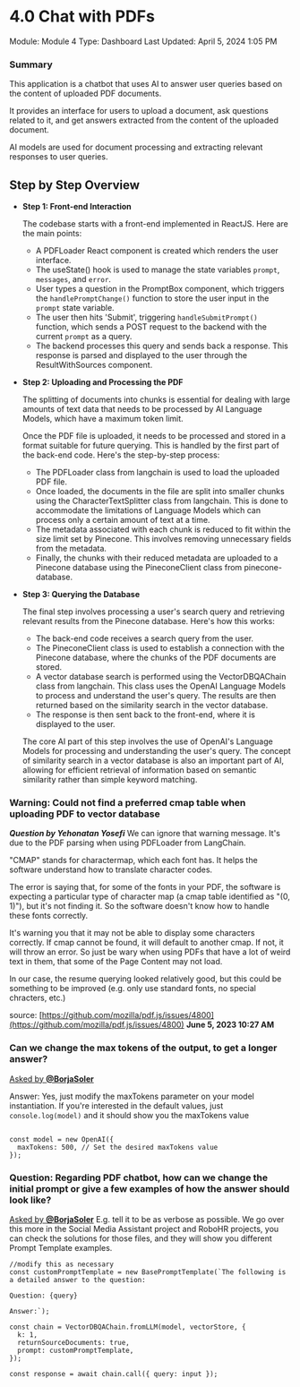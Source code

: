 # 4.0 Chat with PDFs

Module: Module 4
Type: Dashboard
Last Updated: April 5, 2024 1:05 PM

### Summary

This application is a chatbot that uses AI to answer user queries based on the content of uploaded PDF documents. 

It provides an interface for users to upload a document, ask questions related to it, and get answers extracted from the content of the uploaded document. 

AI models are used for document processing and extracting relevant responses to user queries.

## Step by Step Overview

- **Step 1: Front-end Interaction**
    
    The codebase starts with a front-end implemented in ReactJS. Here are the main points:
    
    - A PDFLoader React component is created which renders the user interface.
    - The useState() hook is used to manage the state variables `prompt`, `messages`, and `error`.
    - User types a question in the PromptBox component, which triggers the `handlePromptChange()` function to store the user input in the `prompt` state variable.
    - The user then hits 'Submit', triggering `handleSubmitPrompt()` function, which sends a POST request to the backend with the current `prompt` as a query.
    - The backend processes this query and sends back a response. This response is parsed and displayed to the user through the ResultWithSources component.

- **Step 2: Uploading and Processing the PDF**
    
    The splitting of documents into chunks is essential for dealing with large amounts of text data that needs to be processed by AI Language Models, which have a maximum token limit.
    
    Once the PDF file is uploaded, it needs to be processed and stored in a format suitable for future querying. This is handled by the first part of the back-end code. Here's the step-by-step process:
    
    - The PDFLoader class from langchain is used to load the uploaded PDF file.
    - Once loaded, the documents in the file are split into smaller chunks using the CharacterTextSplitter class from langchain. This is done to accommodate the limitations of Language Models which can process only a certain amount of text at a time.
    - The metadata associated with each chunk is reduced to fit within the size limit set by Pinecone. This involves removing unnecessary fields from the metadata.
    - Finally, the chunks with their reduced metadata are uploaded to a Pinecone database using the PineconeClient class from pinecone-database.

- **Step 3: Querying the Database**
    
    The final step involves processing a user's search query and retrieving relevant results from the Pinecone database. Here's how this works:
    
    - The back-end code receives a search query from the user.
    - The PineconeClient class is used to establish a connection with the Pinecone database, where the chunks of the PDF documents are stored.
    - A vector database search is performed using the VectorDBQAChain class from langchain. This class uses the OpenAI Language Models to process and understand the user's query. The results are then returned based on the similarity search in the vector database.
    - The response is then sent back to the front-end, where it is displayed to the user.
    
    The core AI part of this step involves the use of OpenAI's Language Models for processing and understanding the user's query. The concept of similarity search in a vector database is also an important part of AI, allowing for efficient retrieval of information based on semantic similarity rather than simple keyword matching.
    

### **Warning: Could not find a preferred cmap table when uploading PDF to vector database**

***Question by Yehonatan Yosefi***
We can ignore that warning message. It's due to the PDF parsing when using PDFLoader from LangChain. 

"CMAP" stands for charactermap, which each font has. It helps the software understand how to translate character codes. 

The error is saying that, for some of the fonts in your PDF, the software is expecting a particular type of character map (a cmap table identified as "(0, 1)"), but it's not finding it. So the software doesn't know how to handle these fonts correctly.

It's warning you that it may not be able to display some characters correctly. If cmap cannot be found, it will default to another cmap. If not, it will throw an error. So just be wary when using PDFs that have a lot of weird text in them, that some of the Page Content may not load.

In our case, the resume querying looked relatively good, but this could be something to be improved (e.g. only use standard fonts, no special chracters, etc.)

source: [https://github.com/mozilla/pdf.js/issues/4800](https://github.com/mozilla/pdf.js/issues/4800) **June 5, 2023 10:27 AM**

### Can we change the max tokens of the output, to get a longer answer?

[Asked by **@BorjaSoler**](https://discord.com/channels/1109163589375373472/1110318485470466078/1116392583388729486) 

Answer:
Yes, just modify the maxTokens parameter on your model instantiation. If you're interested in the default values, just `console.log(model)` and it should show you the maxTokens value 

```tsx

const model = new OpenAI({
  maxTokens: 500, // Set the desired maxTokens value
});
```

### Question: Regarding PDF chatbot, how can we change the initial prompt or give a few examples of how the answer should look like?

[Asked by **@BorjaSoler**](https://discord.com/channels/1109163589375373472/1110318485470466078/1116392583388729486) 
 E.g. tell it to be as verbose as possible. We go over this more in the Social Media Assistant project and RoboHR projects, you can check the solutions for those files, and they will show you different Prompt Template examples.

```tsx
//modify this as necessary
const customPromptTemplate = new BasePromptTemplate(`The following is a detailed answer to the question:

Question: {query}

Answer:`);

const chain = VectorDBQAChain.fromLLM(model, vectorStore, {
  k: 1,
  returnSourceDocuments: true,
  prompt: customPromptTemplate,
});

const response = await chain.call({ query: input });
```